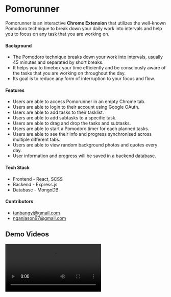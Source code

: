 # Pomorunner #

Pomorunner is an interactive **Chrome Extension** that utilizes the well-known Pomodoro technique to break down your daily work into intervals and help you to focus on any task that you are working on.

#### Background
* The Pomodoro technique breaks down your work into intervals, usually 45 minutes and separated by short breaks.
* It helps you to timebox your time efficiently and be consciously aware of the tasks that you are working on throughout the day.
* Its goal is to reduce any form of interruption to your focus and flow.

#### Features
* Users are able to access Pomorunner in an empty Chrome tab.
* Users are able to login to their account using Google OAuth.
* Users are able to add tasks to their tasklist.
* Users are able to add subtasks to a specific task.
* Users are able to drag and drop the tasks and subtasks.
* Users are able to start a Pomodoro timer for each planned tasks.
* Users are able to see their info and progress synchronised across multiple different tabs.
* Users are able to view random background photos and quotes every day.
* User information and progress will be saved in a backend database.

#### Tech Stack
* Frontend - React, SCSS
* Backend - Express.js
* Database - MongoDB


#### Contributors
* tanbangyi@gmail.com
* nganjason97@gmail.com

## Demo Videos ##
<video src="https://user-images.githubusercontent.com/57489399/121977721-31053200-cdb9-11eb-948e-8efab81c95e6.mp4" name="User Navigation Flow">



